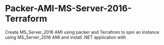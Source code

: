 # Packer-AMI-MS-Server-2016-Terraform
Create MS_Server_2016 AMI using packer and Terrafrom to spin an instance using MS_Server_2016 AMI and install .NET application with 

